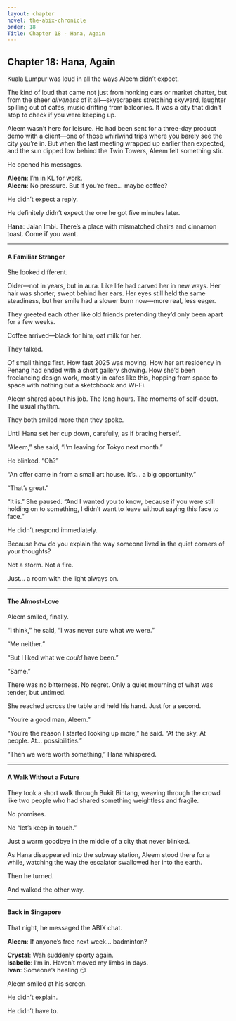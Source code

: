 ```yaml
---
layout: chapter
novel: the-abix-chronicle
order: 18
Title: Chapter 18 - Hana, Again
---
```


## **Chapter 18: Hana, Again**

Kuala Lumpur was loud in all the ways Aleem didn’t expect.

The kind of loud that came not just from honking cars or market chatter, but from the sheer *aliveness* of it all—skyscrapers stretching skyward, laughter spilling out of cafés, music drifting from balconies. It was a city that didn’t stop to check if you were keeping up.

Aleem wasn’t here for leisure. He had been sent for a three-day product demo with a client—one of those whirlwind trips where you barely see the city you’re in. But when the last meeting wrapped up earlier than expected, and the sun dipped low behind the Twin Towers, Aleem felt something stir.

He opened his messages.

**Aleem**: I’m in KL for work.  
**Aleem**: No pressure. But if you’re free... maybe coffee?

He didn’t expect a reply.

He definitely didn’t expect the one he got five minutes later.

**Hana**: Jalan Imbi. There’s a place with mismatched chairs and cinnamon toast. Come if you want.

---

#### **A Familiar Stranger**

She looked different.

Older—not in years, but in aura. Like life had carved her in new ways. Her hair was shorter, swept behind her ears. Her eyes still held the same steadiness, but her smile had a slower burn now—more real, less eager.

They greeted each other like old friends pretending they’d only been apart for a few weeks.

Coffee arrived—black for him, oat milk for her.

They talked.

Of small things first. How fast 2025 was moving. How her art residency in Penang had ended with a short gallery showing. How she’d been freelancing design work, mostly in cafes like this, hopping from space to space with nothing but a sketchbook and Wi-Fi.

Aleem shared about his job. The long hours. The moments of self-doubt. The usual rhythm.

They both smiled more than they spoke.

Until Hana set her cup down, carefully, as if bracing herself.

“Aleem,” she said, “I’m leaving for Tokyo next month.”

He blinked. “Oh?”

“An offer came in from a small art house. It’s... a big opportunity.”

“That’s great.”

“It is.” She paused. “And I wanted you to know, because if you were still holding on to something, I didn’t want to leave without saying this face to face.”

He didn’t respond immediately.

Because how do you explain the way someone lived in the quiet corners of your thoughts?

Not a storm. Not a fire.

Just... a room with the light always on.

---

#### **The Almost-Love**

Aleem smiled, finally.

“I think,” he said, “I was never sure what we were.”

“Me neither.”

“But I liked what we *could* have been.”

“Same.”

There was no bitterness. No regret. Only a quiet mourning of what was tender, but untimed.

She reached across the table and held his hand. Just for a second.

“You’re a good man, Aleem.”

“You’re the reason I started looking up more,” he said. “At the sky. At people. At... possibilities.”

“Then we were worth something,” Hana whispered.

---

#### **A Walk Without a Future**

They took a short walk through Bukit Bintang, weaving through the crowd like two people who had shared something weightless and fragile.

No promises.

No “let’s keep in touch.”

Just a warm goodbye in the middle of a city that never blinked.

As Hana disappeared into the subway station, Aleem stood there for a while, watching the way the escalator swallowed her into the earth.

Then he turned.

And walked the other way.

---

#### **Back in Singapore**

That night, he messaged the ABIX chat.

**Aleem**: If anyone’s free next week... badminton?

**Crystal**: Wah suddenly sporty again.  
**Isabelle**: I’m in. Haven’t moved my limbs in days.  
**Ivan**: Someone’s healing 😏

Aleem smiled at his screen.

He didn’t explain.

He didn’t have to.